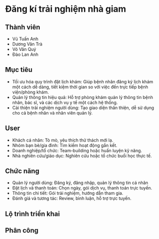 # Đăng kí trải nghiệm nhà giam
## Thành viên
- Vũ Tuấn Anh
- Dương Văn Trà
- Võ Văn Quý
- Đào Lan Anh
## Mục tiêu
- Tối ưu hóa quy trình đặt lịch khám: Giúp bệnh nhân đăng ký lịch khám một cách dễ dàng, tiết kiệm thời gian so với việc đến trực tiếp bệnh viện/phòng khám.
- Quản lý thông tin hiệu quả: Hỗ trợ phòng khám quản lý thông tin bệnh nhân, bác sĩ, và các dịch vụ y tế một cách hệ thống.
- Cải thiện trải nghiệm người dùng: Tạo giao diện thân thiện, dễ sử dụng cho cả bệnh nhân và nhân viên quản lý.
## User
- Khách cá nhân: Tò mò, yêu thích thử thách mới lạ.
- Nhóm bạn bè/gia đình: Tìm kiếm hoạt động gắn kết.
- Doanh nghiệp/tổ chức: Team-building hoặc huấn luyện kỹ năng.
- Nhà nghiên cứu/giáo dục: Nghiên cứu hoặc tổ chức buổi học thực tế.
## Chức năng
- Quản lý người dùng: Đăng ký, đăng nhập, quản lý thông tin cá nhân
- Đặt lịch và thanh toán: Chọn ngày, gói dịch vụ, thanh toán trực tuyến.
- Thông tin chi tiết: Gói trải nghiệm, hướng dẫn tham gia.
- Đánh giá và tương tác: Review, bình luận, hỗ trợ trực tuyến.
## Lộ trình triển khai
## Phân công 
